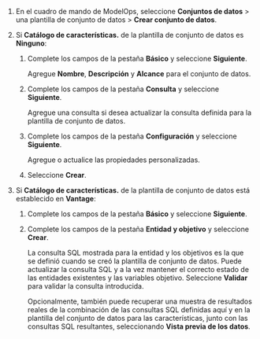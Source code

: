 1.  En el cuadro de mando de ModelOps, seleccione **Conjuntos de datos** \> una plantilla de conjunto de datos \> **Crear conjunto de datos**.

2.  Si **Catálogo de características.** de la plantilla de conjunto de datos es **Ninguno**:

    1.  Complete los campos de la pestaña **Básico** y seleccione **Siguiente**.

        Agregue **Nombre**, **Descripción** y **Alcance** para el conjunto de datos.

    2.  Complete los campos de la pestaña **Consulta** y seleccione **Siguiente**.

        Agregue una consulta si desea actualizar la consulta definida para la plantilla de conjunto de datos.

    3.  Complete los campos de la pestaña **Configuración** y seleccione **Siguiente**.

        Agregue o actualice las propiedades personalizadas.

    4.  Seleccione **Crear**.

3.  Si **Catálogo de características.** de la plantilla de conjunto de datos está establecido en **Vantage**:

    1.  Complete los campos de la pestaña **Básico** y seleccione **Siguiente**.

    2.  Complete los campos de la pestaña **Entidad y objetivo** y seleccione **Crear**.

        La consulta SQL mostrada para la entidad y los objetivos es la que se definió cuando se creó la plantilla de conjunto de datos. Puede actualizar la consulta SQL y a la vez mantener el correcto estado de las entidades existentes y las variables objetivo. Seleccione **Validar** para validar la consulta introducida.

        Opcionalmente, también puede recuperar una muestra de resultados reales de la combinación de las consultas SQL definidas aquí y en la plantilla del conjunto de datos para las características, junto con las consultas SQL resultantes, seleccionando **Vista previa de los datos**.

